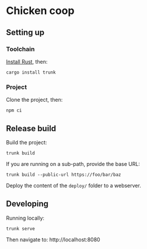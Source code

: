 # Chicken coop

## Setting up

### Toolchain

[Install Rust](https://www.rust-lang.org/tools/install), then:

```shell
cargo install trunk
```

### Project

Clone the project, then:

```shell
npm ci
```

## Release build

Build the project:

```shell
trunk build
```

If you are running on a sub-path, provide the base URL:

```shell
trunk build --public-url https://foo/bar/baz
```

Deploy the content of the `deploy/` folder to a webserver.

## Developing

Running locally:

```shell
trunk serve
```

Then navigate to: http://localhost:8080

